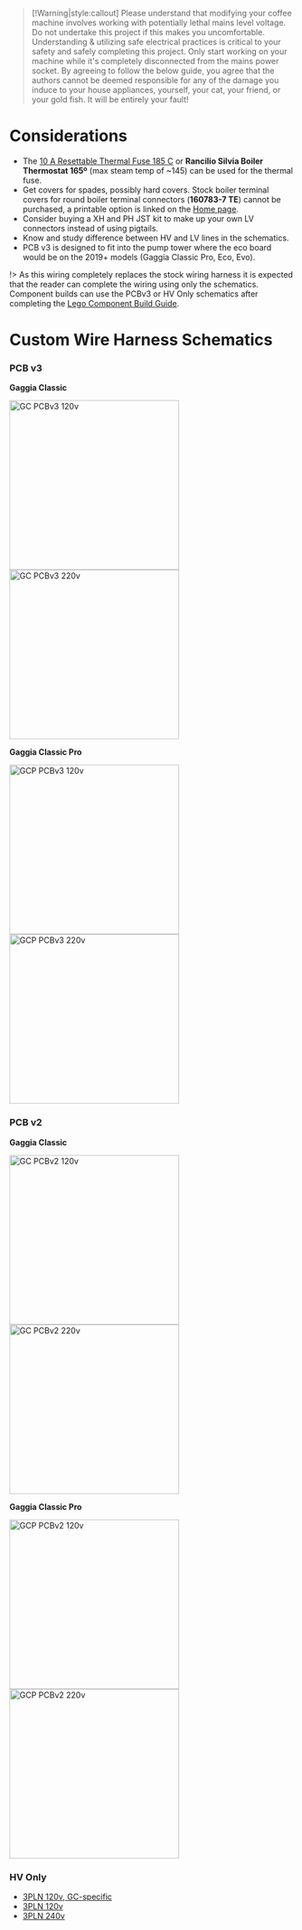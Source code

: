 > [!Warning|style:callout]
> Please understand that modifying your coffee machine involves working with potentially lethal mains level voltage. Do not undertake this project if this makes you uncomfortable. Understanding & utilizing safe electrical practices is critical to your safety and safely completing this project. Only start working on your machine while it's completely disconnected from the mains power socket. By agreeing to follow the below guide, you agree that the authors cannot be deemed responsible for any of the damage you induce to your house appliances, yourself, your cat, your friend, or your gold fish. It will be entirely your fault!


# Considerations
* The [10 A Resettable Thermal Fuse 185 C](https://www.aliexpress.com/item/3256805232358051.html) or **Rancilio Silvia Boiler Thermostat 165º** (max steam temp of ~145) can be used for the thermal fuse. 
* Get covers for spades, possibly hard covers. Stock boiler terminal covers for round boiler terminal connectors (**160783-7 TE**) cannot be purchased, a printable option is linked on the [Home page](readme.md#3d-printed-parts).
* Consider buying a XH and PH JST kit to make up your own LV connectors instead of using pigtails.
* Know and study difference between HV and LV lines in the schematics.
* PCB v3 is designed to fit into the pump tower where the eco board would be on the 2019+ models (Gaggia Classic Pro, Eco, Evo).

>

!> As this wiring completely replaces the stock wiring harness it is expected that the reader can complete the wiring using only the schematics. Component builds can use the PCBv3 or HV Only schematics after completing the [Lego Component Build Guide](guides-stm32/lego-component-build-guide.md).

# Custom Wire Harness Schematics

### PCB v3
**Gaggia Classic**

<img height="300" alt="GC PCBv3 120v" src="schematics/custom-3pln/GC_wiring_PCBv3_120v.png">
<img height="300" alt="GC PCBv3 220v" src="schematics/custom-3pln/GC_wiring_PCBv3_220v.png">

**Gaggia Classic Pro**

<img height="300" alt="GCP PCBv3 120v" src="schematics/custom-3pln/GCP_wiring_PCBv3_120v.png">
<img height="300" alt="GCP PCBv3 220v" src="schematics/custom-3pln/GCP_wiring_PCBv3_220v.png">

### PCB v2
**Gaggia Classic**

<img height="300" alt="GC PCBv2 120v" src="schematics/custom-3pln/GC_wiring_PCBv2_120v.png">
<img height="300" alt="GC PCBv2 220v" src="schematics/custom-3pln/GC_wiring_PCBv2_220v.png">

**Gaggia Classic Pro**

<img height="300" alt="GCP PCBv2 120v" src="schematics/custom-3pln/GCP_wiring_PCBv2_120v.png">
<img height="300" alt="GCP PCBv2 220v" src="schematics/custom-3pln/GCP_wiring_PCBv2_220v.png">

### HV Only
* [3PLN 120v, GC-specific](https://user-images.githubusercontent.com/53577819/220784232-1b254cd4-d3d7-4fe9-97e5-283fa1fb2659.png)
* [3PLN 120v](https://user-images.githubusercontent.com/53577819/220784237-e2b841e0-4754-4657-98bd-6adb96255aa1.png)
* [3PLN 240v](https://user-images.githubusercontent.com/53577819/220784234-0b370f5b-fd5e-4d0d-9b9d-109ff25d2cbf.png)